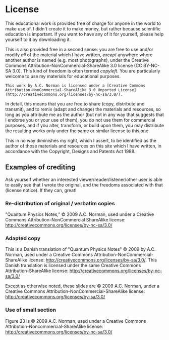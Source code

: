 License
=======

This educational work is provided free of charge for anyone in the world to make use of.  I didn't create it to make money, but rather because scientific education is important.  If you want to have any of it for yourself, please help yourself to it by downloading it.

This is also provided free in a second sense: you are free to use and/or modify _all_ of the material which I have written, _except_ anywhere where another author is named (e.g. most photographs), under the Creative Commons Attribution-NonCommercial-ShareAlike 3.0 license (CC BY-NC-SA 3.0).  This kind of freedom is often termed _copyleft_. You are particularly welcome to use my materials for educational purposes.

    This work by A.C. Norman is licensed under a [Creative Commons Attribution-NonCommercial-ShareAlike 3.0 Unported License](http://creativecommons.org/licenses/by-nc-sa/3.0/).

In detail, this means that you are free to share (copy, distribute and transmit), and to remix (adapt and change) the materials and resources, so long as you attribute me as the author (but not in any way that suggests that I endorse you or your use of them), you do not use them for commercial purposes, and if you alter, transform, or build upon them, you may distribute the resulting works only under the same or similar license to this one.

This in no way diminishes my right, which I assert, to be identified as the author of those materials and resources on this site which I have written, in accordance with the Copyright, Designs and Patents Act 1988.

## Examples of crediting

Ask yourself whether an interested viewer/reader/listener/other user is able to easily see that I wrote the original, and the freedoms associated with that (license notice). If they can, great!

### Re-distribution of original / verbatim copies

"Quantum Physics Notes," &copy; 2009 A.C. Norman, used under a Creative Commons Attribution-NonCommercial ShareAlike license: http://creativecommons.org/licenses/by-nc-sa/3.0/

### Adapted copy

This is a Danish translation of "Quantum Physics Notes" &copy; 2009 by A.C. Norman, used under a Creative Commons Attribution-NonCommercial-ShareAlike license: http://creativecommons.org/licenses/by-sa/3.0/. This Danish translation is licensed under the same Creative Commons Attribution-ShareAlike license: http://creativecommons.org/licenses/by-nc-sa/3.0/

Except as otherwise noted, these slides are &copy; 2009 A.C. Norman, under a Creative Commons Attribution-NonCommercial-ShareAlike license: http://creativecommons.org/licenses/by-sa/3.0/

### Use of small section

Figure 23 is &copy; 2009 A.C. Norman, used under a Creative Commons Attribution-Noncommercial-ShareAlike license: http://creativecommons.org/licenses/by-nc-sa/3.0/
